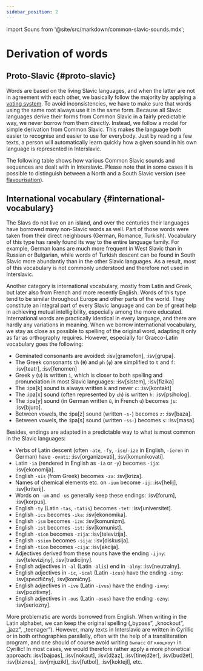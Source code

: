 ```yaml
---
sidebar_position: 2
---
```


import Souns from '@site/src/markdown/common-slavic-sounds.mdx';

# Derivation of words

## Proto-Slavic \{#proto-slavic}

Words are based on the living Slavic languages, and when the latter are not in agreement with each other, we basically follow the majority by applying a [voting system][1]. To avoid inconsistencies, we have to make sure that words using the same root always use it in the same form. Because all Slavic languages derive their forms from Common Slavic in a fairly predictable way, we never borrow from them directly. Instead, we follow a model for simple derivation from Common Slavic. This makes the language both easier to recognise and easier to use for everybody. Just by reading a few texts, a person will automatically learn quickly how a given sound in his own language is represented in Interslavic.

The following table shows how various Common Slavic sounds and sequences are dealt with in Interslavic. Please note that in some cases it is possible to distinguish between a North and a South Slavic version (see [flavourisation][2]).

<Souns />

## International vocabulary \{#international-vocabulary}

The Slavs do not live on an island, and over the centuries their languages have borrowed many non-Slavic words as well. Part of those words were taken from their direct neighbours (German, Romance, Turkish). Vocabulary of this type has rarely found its way to the entire language family. For example, German loans are much more frequent in West Slavic than in Russian or Bulgarian, while words of Turkish descent can be found in South Slavic more abundantly than in the other Slavic languages. As a result, most of this vocabulary is not commonly understood and therefore not used in Interslavic.

Another category is international vocabulary, mostly from Latin and Greek, but later also from French and more recently English. Words of this type tend to be similar throughout Europe and other parts of the world. They constitute an integral part of every Slavic language and can be of great help in achieving mutual intelligibility, especially among the more educated. International words are practically identical in every language, and there are hardly any variations in meaning. When we borrow international vocabulary, we stay as close as possible to spelling of the original word, adapting it only as far as orthography requires. However, especially for Graeco-Latin vocabulary goes the following:

- Geminated consonants are avoided: :isv[gramofon], :isv[grupa].
- The Greek consonants `th` (`θ`) and `ph` (`φ`) are simplified to `t` and `f`: :isv[teatr], :isv[fenomen]
- Greek `y` (`υ`) is written `i`, which is closer to both spelling and pronunciation in most Slavic languages: :isv[sistem], :isv[fizika]
- The :ipa[k] sound is always written `k` and never `c`: :isv[kontakt]
- The :ipa[x] sound (often represented by `ch`) is written `h`: :isv[psiholog].
- The :ipa[y] sound (in German written `ü`, in French `u`) becomes `ju`: :isv[bjuro].
- Between vowels, the :ipa[z] sound (written `-s-`) becomes `z`: :isv[baza].
- Between vowels, the :ipa[s] sound (written `-ss-`) becomes `s`: :isv[masa].

Besides, endings are adapted in a predictable way to what is most common in the Slavic languages:

- Verbs of Latin descent (often `-ate`, `-fy`, `-ise`/`-ize` in English, `-ieren` in German) have `-ovati`: :isv[organizovati], :isv[komunikovati].
- Latin `-ia` (rendered in English as `-ia` or `-y`) becomes `-ija`: :isv[ekonomija].
- English `-sis` (from Greek) becomes `-za`: :isv[kriza].
- Names of chemical elements etc. on `-ium` become `-ij`: :isv[helij], :isv[kriterij].
- Words on `-um` and `-us` generally keep these endings: :isv[forum], :isv[korpus].
- English `-ty` (Latin `-tas`, `-tatis`) becomes `-tet`: :isv[universitet].
- English `-ics` becomes `-ika`: :isv[ekonomika].
- English `-ism` becomes `-izm`: :isv[komunizm].
- English `-ist` becomes `-ist`: :isv[komunist].
- English `-sion` becomes `-zija`: :isv[televizija].
- English `-ssion` becomes `-sija`: :isv[diskusija].
- English `-tion` becomes `-cija`: :isv[akcija].
- Adjectives derived from these nouns have the ending `-ijny`: :isv[televizijny], :isv[tradicijny].
- English adjectives in `-al` (Latin `-alis`) end in `-alny`: :isv[neutralny].
- English adjectives in `-ic`, `-ical` (Latin `-icus`) have the ending `-ičny`: :isv[specifičny], :isv[komičny].
- English adjectives in `-ive` (Latin `-ivus`) have the ending `-ivny`: :isv[pozitivny].
- English adjectives in `-ous` (Latin `-osus`) have the ending `-ozny`: :isv[seriozny].

More problematic are words borrowed from English. When writing in the Latin alphabet, we can keep the original spelling („bypass”, „knockout”, „jazz”, „teenager”). However, many texts in Interslavic are written in Cyrillic or in both orthographies parallelly, often with the help of a transliteration program, and one should of course avoid writing `быпасс` or `кноцкоут` in Cyrillic! In most cases, we would therefore rather apply a more phonetical approach: :isv[bajpas], :isv[nokaut], :isv[džaz], :isv[tinejdžer], :isv[budžet], :isv[biznes], :isv[mjuzikl], :isv[futbol], :isv[koktejl], etc.

[1]: ../introduction/design-criteria.md#vocabulary

[2]: flavourisation.md
